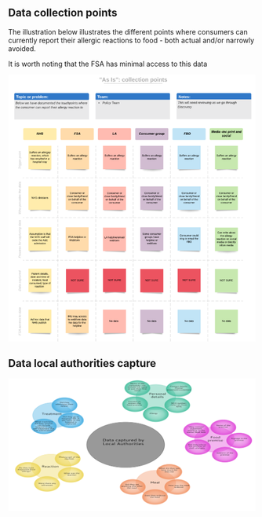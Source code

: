 ## Data collection points

The illustration below illustrates the different points where consumers can currently report their allergic reactions to food - both actual and/or narrowly avoided. 

It is worth noting that the FSA has minimal access to this data

![Uploaded file](uploads/Picture_1.png)

## Data local authorities capture

![Uploaded file](uploads/Picture_2.png)